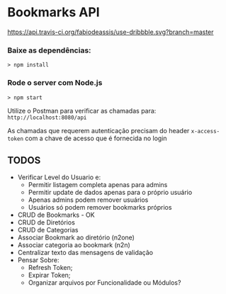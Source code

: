 # Bookmarks API
https://api.travis-ci.org/fabiodeassis/use-dribbble.svg?branch=master
### Baixe as dependências:
`> npm install`

### Rode o server com Node.js
`> npm start`

Utilize o Postman para verificar as chamadas para: `http://localhost:8080/api`

As chamadas que requerem autenticação precisam do header `x-access-token` com a chave de acesso que é fornecida no login

## TODOS
* Verificar Level do Usuario e:
  - Permitir listagem completa apenas para admins
  - Permitir update de dados apenas para o próprio usuário
  - Apenas admins podem remover usuários
  - Usuários só podem remover bookmarks próprios
* CRUD de Bookmarks - OK
* CRUD de Diretórios
* CRUD de Categorias
* Associar Bookmark ao diretório (n2one)
* Associar categoria ao bookmark (n2n)
* Centralizar texto das mensagens de validação
* Pensar Sobre:
  - Refresh Token;
  - Expirar Token;
  - Organizar arquivos por Funcionalidade ou Módulos?

